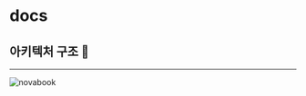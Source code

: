 # docs


## 아키텍처 구조 🚀

<hr>

![novabook](https://github.com/user-attachments/assets/8c495193-b12d-40a6-819a-0101e27cf3bd)
